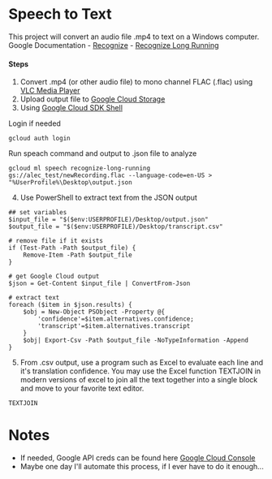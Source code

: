 # Speech to Text
This project will convert an audio file .mp4 to text on a Windows computer.
Google Documentation
    - [Recognize](https://cloud.google.com/sdk/gcloud/reference/ml/speech/recognize)
    - [Recognize Long Running](https://cloud.google.com/sdk/gcloud/reference/ml/speech/recognize-long-running)

#### Steps
1) Convert .mp4 (or other audio file) to mono channel FLAC (.flac) using [VLC Media Player](https://www.videolan.org/vlc/index.html)
2) Upload output file to [Google Cloud Storage](https://console.cloud.google.com/storage/browser?project=test-project-200421&folder&organizationId)
3) Using [Google Cloud SDK Shell](https://cloud.google.com/sdk/docs/quickstart-windows)

Login if needed 
``` 
gcloud auth login
```
Run speach command and output to .json file to analyze
```
gcloud ml speech recognize-long-running gs://alec_test/newRecording.flac --language-code=en-US > "%UserProfile%\Desktop\output.json
```
4) Use PowerShell to extract text from the JSON output
```
## set variables
$input_file = "$($env:USERPROFILE)/Desktop/output.json" 
$output_file = "$($env:USERPROFILE)/Desktop/transcript.csv" 

# remove file if it exists
if (Test-Path -Path $output_file) {
    Remove-Item -Path $output_file
}

# get Google Cloud output
$json = Get-Content $input_file | ConvertFrom-Json 

# extract text
foreach ($item in $json.results) {
    $obj = New-Object PSObject -Property @{
        'confidence'=$item.alternatives.confidence;
        'transcript'=$item.alternatives.transcript 
    }
    $obj| Export-Csv -Path $output_file -NoTypeInformation -Append
}
```
5) From .csv output, use a program such as Excel to evaluate each line and it's translation confidence. You may use the Excel function TEXTJOIN in modern versions of excel to join all the text together into a single block and move to your favorite text editor.
```
TEXTJOIN
```

# Notes
- If needed, Google API creds can be found here [Google Cloud Console](https://console.cloud.google.com/apis/credentials)
- Maybe one day I'll automate this process, if I ever have to do it enough...

